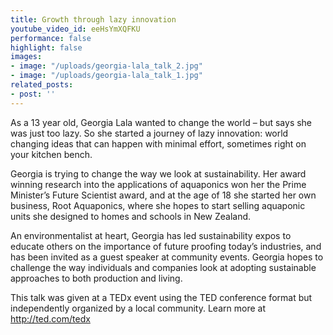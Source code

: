 ```yaml
---
title: Growth through lazy innovation
youtube_video_id: eeHsYmXQFKU
performance: false
highlight: false
images:
- image: "/uploads/georgia-lala_talk_2.jpg"
- image: "/uploads/georgia-lala_talk_1.jpg"
related_posts:
- post: ''
---
```


As a 13 year old, Georgia Lala wanted to change the world – but says she was just too lazy. So she started a journey of lazy innovation: world changing ideas that can happen with minimal effort, sometimes right on your kitchen bench.

Georgia is trying to change the way we look at sustainability. Her award winning research into the applications of aquaponics won her the Prime Minister’s Future Scientist award, and at the age of 18 she started her own business, Root Aquaponics, where she hopes to start selling aquaponic units she designed to homes and schools in New Zealand.

An environmentalist at heart, Georgia has led sustainability expos to educate others on the importance of future proofing today’s industries, and has been invited as a guest speaker at community events. Georgia hopes to challenge the way individuals and companies look at adopting sustainable approaches to both production and living.

This talk was given at a TEDx event using the TED conference format but independently organized by a local community. Learn more at http://ted.com/tedx
